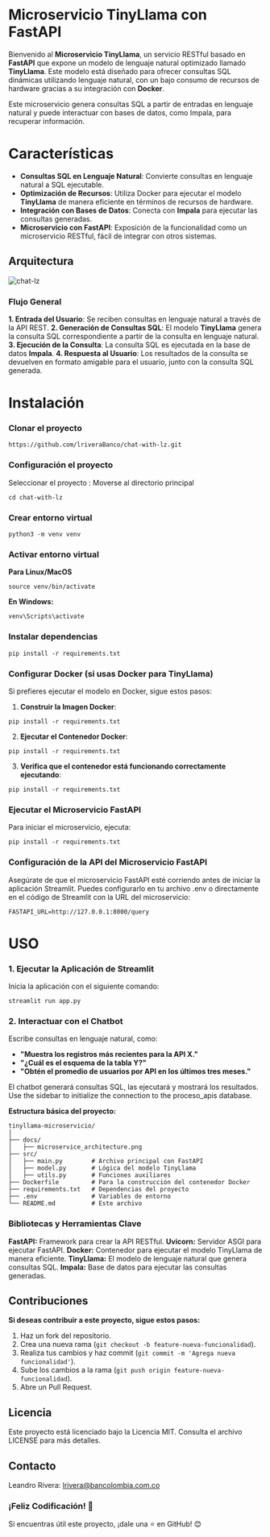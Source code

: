 # Microservicio TinyLlama con FastAPI

Bienvenido al **Microservicio TinyLlama**, un servicio RESTful basado en **FastAPI** que expone un modelo de lenguaje natural optimizado llamado **TinyLlama**. Este modelo está diseñado para ofrecer consultas SQL dinámicas utilizando lenguaje natural, con un bajo consumo de recursos de hardware gracias a su integración con **Docker**.

Este microservicio genera consultas SQL a partir de entradas en lenguaje natural y puede interactuar con bases de datos, como Impala, para recuperar información.

# Características

- **Consultas SQL en Lenguaje Natural**: Convierte consultas en lenguaje natural a SQL ejecutable.
- **Optimización de Recursos**: Utiliza Docker para ejecutar el modelo **TinyLlama** de manera eficiente en términos de recursos de hardware.
- **Integración con Bases de Datos**: Conecta con **Impala** para ejecutar las consultas generadas.
- **Microservicio con FastAPI**: Exposición de la funcionalidad como un microservicio RESTful, fácil de integrar con otros sistemas.
  
## Arquitectura

![chat-lz](docs/chat_lz.png)

### Flujo General

**1. Entrada del Usuario**: Se reciben consultas en lenguaje natural a través de la API REST.
**2. Generación de Consultas SQL**: El modelo **TinyLlama** genera la consulta SQL correspondiente a partir de la consulta en lenguaje natural.
**3. Ejecución de la Consulta**: La consulta SQL es ejecutada en la base de datos **Impala**.
**4. Respuesta al Usuario**: Los resultados de la consulta se devuelven en formato amigable para el usuario, junto con la consulta SQL generada.

# Instalación

### Clonar el proyecto

```
https://github.com/lriveraBanco/chat-with-lz.git
```

### Configuración el proyecto

Seleccionar el proyecto : Moverse al directorio principal

```
cd chat-with-lz
```

### Crear entorno virtual

```
python3 -m venv venv
```

### Activar entorno virtual

**Para Linux/MacOS**

```
source venv/bin/activate
```

**En Windows:**

```
venv\Scripts\activate
```

### Instalar dependencias

```
pip install -r requirements.txt
```

### Configurar Docker (si usas Docker para TinyLlama)

Si prefieres ejecutar el modelo en Docker, sigue estos pasos:

1. **Construir la Imagen Docker**:

```
pip install -r requirements.txt
```

2. **Ejecutar el Contenedor Docker**:

```
pip install -r requirements.txt
```

3. **Verifica que el contenedor está funcionando correctamente ejecutando**:

```
pip install -r requirements.txt
```

### Ejecutar el Microservicio FastAPI

Para iniciar el microservicio, ejecuta:

```
pip install -r requirements.txt
```

### Configuración de la API del Microservicio FastAPI

Asegúrate de que el microservicio FastAPI esté corriendo antes de iniciar la aplicación Streamlit. Puedes configurarlo en tu archivo .env o directamente en el código de Streamlit con la URL del microservicio:

```
FASTAPI_URL=http://127.0.0.1:8000/query
```

# USO

### 1. Ejecutar la Aplicación de Streamlit

Inicia la aplicación con el siguiente comando:

```
streamlit run app.py
```

### 2. Interactuar con el Chatbot

Escribe consultas en lenguaje natural, como:

- **"Muestra los registros más recientes para la API X."**
- **"¿Cuál es el esquema de la tabla Y?"**
- **"Obtén el promedio de usuarios por API en los últimos tres meses."**

El chatbot generará consultas SQL, las ejecutará y mostrará los resultados.
Use the sidebar to initialize the connection to the proceso_apis database.

**Estructura básica del proyecto:**

```plaintext
tinyllama-microservicio/
│
├── docs/
│   ├── microservice_architecture.png
├── src/
│   ├── main.py        # Archivo principal con FastAPI
│   ├── model.py       # Lógica del modelo TinyLlama
│   ├── utils.py       # Funciones auxiliares
├── Dockerfile         # Para la construcción del contenedor Docker
├── requirements.txt   # Dependencias del proyecto
├── .env               # Variables de entorno
└── README.md          # Este archivo
```

### Bibliotecas y Herramientas Clave

**FastAPI:** Framework para crear la API RESTful.
**Uvicorn:** Servidor ASGI para ejecutar FastAPI.
**Docker:** Contenedor para ejecutar el modelo TinyLlama de manera eficiente.
**TinyLlama:** El modelo de lenguaje natural que genera consultas SQL.
**Impala:** Base de datos para ejecutar las consultas generadas.

## Contribuciones

**Si deseas contribuir a este proyecto, sigue estos pasos:**

1. Haz un fork del repositorio.
2. Crea una nueva rama (`git checkout -b feature-nueva-funcionalidad`).
3. Realiza tus cambios y haz commit (`git commit -m 'Agrega nueva funcionalidad'`).
4. Sube los cambios a la rama (`git push origin feature-nueva-funcionalidad`).
5. Abre un Pull Request.

## Licencia

Este proyecto está licenciado bajo la Licencia MIT. Consulta el archivo LICENSE para más detalles.

## Contacto

Leandro Rivera: <lrivera@bancolombia.com.co>

### ¡Feliz Codificación! 🚀

Si encuentras útil este proyecto, ¡dale una ⭐ en GitHub! 😊
